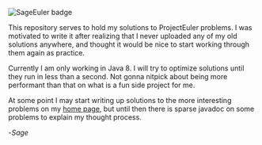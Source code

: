![SageEuler badge](https://projecteuler.net/profile/SageEuler.png)

This repository serves to hold my solutions to ProjectEuler problems. I was motivated to write it after realizing that I never uploaded any of my old solutions anywhere, and thought it would be nice to start working through them again as practice.

Currently I am only working in Java 8. I will try to optimize solutions until they run in less than a second. Not gonna nitpick about being more performant than that on what is a fun side project for me.

At some point I may start writing up solutions to the more interesting problems on my [home page](sage-price.com), but until then there is sparse javadoc on some problems to explain my thought process.

-_Sage_